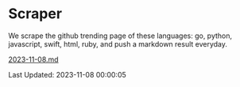 # Scraper

We scrape the github trending page of these languages: go, python, javascript, swift, html, ruby, and push a markdown result everyday.

[2023-11-08.md](https://github.com/henson/Scraper/blob/master/2023-11-08.md)

Last Updated: 2023-11-08 00:00:05